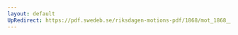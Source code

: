 ```yaml
---
layout: default
UpRedirect: https://pdf.swedeb.se/riksdagen-motions-pdf/1868/mot_1868__ak__00122/mot_1868__ak__00122_013.pdf
---
```

